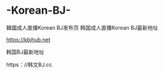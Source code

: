 # -Korean-BJ-
韓國成人直播Korean BJ发布页
韩国成人直播Korean BJ最新地址

https://kbjhub.net

韩国BJ最新地址

https：//韩文BJ.cc
